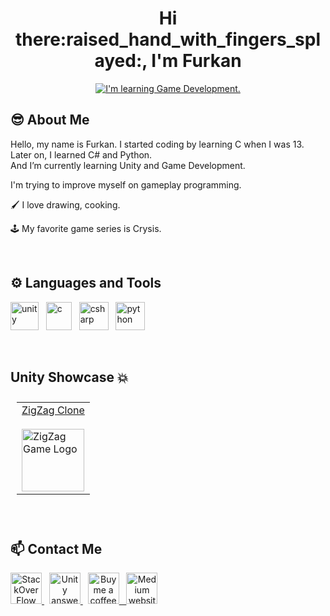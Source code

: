 <h1 align="center">Hi there:raised_hand_with_fingers_splayed:, I'm Furkan</h1>


<p align="center">
<a href="https://git.io/typing-svg"><img src="https://readme-typing-svg.herokuapp.com?font=Fira+Code&duration=4000&pause=3000&center=true&width=435&lines=I'm+learning+Game+Development." alt="I'm learning Game Development." /></a>
</p>


<h2 align="left"> 😎 About Me</h2>

Hello, my name is Furkan. I started coding by learning C when I was 13. Later on, I learned C# and Python.\
And I’m currently learning Unity and Game Development.

I'm trying to improve myself on gameplay programming.

🖌️ I love drawing, cooking.


🕹️ My favorite game series is Crysis.




<br/>
<h2 align="left">⚙️ Languages and Tools</h2>
  <p align="left">
    <a> <img src="https://cdn-icons-png.flaticon.com/512/5969/5969294.png" alt="unity" title="Unity" width="45" height="45" /> </a>
    &nbsp;
    <a> <img src="https://upload.wikimedia.org/wikipedia/commons/thumb/1/18/C_Programming_Language.svg/1200px-C_Programming_Language.svg.png" alt="c" title="C"   width="41" height="45" /> </a>
    &nbsp;
    <a> <img src="https://cdn.worldvectorlogo.com/logos/c--4.svg" alt="csharp" title="C#" width="47" height="45" /> </a>
    &nbsp;
     <a> <img src="https://upload.wikimedia.org/wikipedia/commons/thumb/c/c3/Python-logo-notext.svg/1869px-Python-logo-notext.svg.png" alt="python" title="Python" width="47" height="45" /> </a>
  </p>


<br/>
<h2 align="left">Unity Showcase 💥</h2>

  <table style="padding:10px">
    <tr>
     <td>
       <a align="center" href="https://github.com/Frext/Zigzag-Clone">ZigZag Clone<a/> 
         <br/>
         <br/>
         <a href="https://github.com/Frext/Zigzag-Clone">
         <img src="https://play-lh.googleusercontent.com/6pyha8P40IH8Yn7ets-yr-sDmze-lif7Lh80ZMffdBojvhAtGTk88zHru3UHeipNhA" width="100" height="100" alt="ZigZag Game Logo"<img/>
       <a/>    
     </td>
         <!--
     <td>
      <a align="center" href="https://github.com/Frext">Another Game<a/> 
        <br/>
        <br/>
        <a href="https://github.com/Frext">
        <img src="" width="100" height="100" alt="Another Game Logo"<img/>
      <a/>    
     </td>
        -->
    </tr>
  </table>

  
<br/>
<h2 align="left">📫 Contact Me</h2>
     <a align="center" href="https://stackoverflow.com/users/15555081/frext">
<img src="http://cdn.sstatic.net/Sites/stackoverflow/company/img/logos/so/so-icon.png?v=c78bd457575a" width="50" height="50" alt="StackOverFlow website logo" title="StackOverFlow"/>
    <a/>
    &nbsp;
    <a align="center" href="https://answers.unity.com/users/1273417/furkanusul28.html">
<img src="https://cdn-icons-png.flaticon.com/512/5969/5969294.png" width="50" height="50" alt="Unity answers website logo" title="Unity Answers"/>
    <a/>
    &nbsp;
    <a align="center" href="https://www.buymeacoffee.com/frext">
<img src="https://bmc-dev.s3.us-east-2.amazonaws.com/assets/icons/bmc_icon_black.png" width="50" height="50" alt="Buy me a coffee website logo" title="Buy Me a Coffee"/>
    &nbsp;
        <a align="center" href="https://medium.com/@furkanusul28">
<img src="https://www.graphicdesignforum.com/uploads/default/original/2X/0/0e58f26a6dd982e7f04d1286defd4320e6d6153b.jpeg" width="50" height="50" alt="Medium website logo" title="Medium"/>
    <a/>
